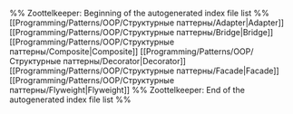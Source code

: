 %% Zoottelkeeper: Beginning of the autogenerated index file list  %%
 [[Programming/Patterns/OOP/Структурные паттерны/Adapter|Adapter]]
 [[Programming/Patterns/OOP/Структурные паттерны/Bridge|Bridge]]
 [[Programming/Patterns/OOP/Структурные паттерны/Composite|Composite]]
 [[Programming/Patterns/OOP/Структурные паттерны/Decorator|Decorator]]
 [[Programming/Patterns/OOP/Структурные паттерны/Facade|Facade]]
 [[Programming/Patterns/OOP/Структурные паттерны/Flyweight|Flyweight]]
%% Zoottelkeeper: End of the autogenerated index file list  %%
